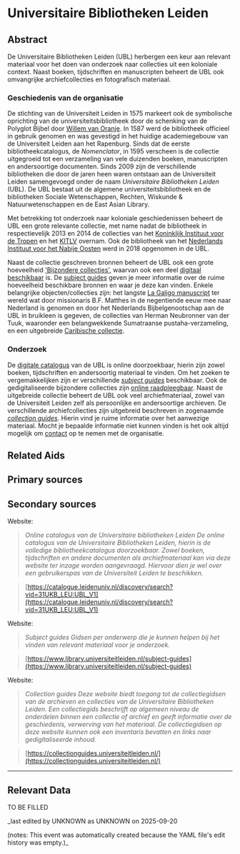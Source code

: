 
# Universitaire Bibliotheken Leiden


## Abstract

De Universitaire Bibliotheken Leiden (UBL) herbergen een keur aan relevant materiaal voor het doen van onderzoek naar collecties uit een koloniale context. Naast boeken, tijdschriften en manuscripten beheert de UBL ook omvangrijke archiefcollecties en fotografisch materiaal.

### Geschiedenis van de organisatie

De stichting van de Universiteit Leiden in 1575 markeert ook de symbolische oprichting van de universiteitsbibliotheek door de schenking van de Polyglot Bijbel door [Willem van Oranje](http://www.wikidata.org/entity/Q78454). In 1587 werd de bibliotheek officieel in gebruik genomen en was gevestigd in het huidige academiegebouw van de Universiteit Leiden aan het Rapenburg. Sinds dat de eerste bibliotheekcatalogus, de _Nomenclator_, in 1595 verscheen is de collectie uitgegroeid tot een verzameling van vele duizenden boeken, manuscripten en andersoortige documenten. Sinds 2009 zijn de verschillende bibliotheken die door de jaren heen waren ontstaan aan de Universiteit Leiden samengevoegd onder de naam _Universitaire Bibliotheken Leiden_ (UBL). De UBL bestaat uit de algemene universiteitsbibliotheek en de bibliotheken Sociale Wetenschappen, Rechten, Wiskunde & Natuurwetenschappen en de East Asian Library.

Met betrekking tot onderzoek naar koloniale geschiedenissen beheert de UBL een grote relevante collectie, met name nadat de bibliotheek in respectievelijk 2013 en 2014 de collecties van het [Koninklijk Instituut voor de Tropen](http://www.wikidata.org/entity/Q1796182) en het [KITLV]() overnam. Ook de bibliotheek van het [Nederlands Instituut voor het Nabije Oosten](https://www.nino-leiden.nl/) werd in 2018 opgenomen in de UBL.

Naast de collectie geschreven bronnen beheert de UBL ook een grote hoeveelheid ['Bijzondere collecties'](https://www.bibliotheek.universiteitleiden.nl/bijzondere-collecties), waarvan ook een deel [digitaal beschikbaar](https://digitalcollections.universiteitleiden.nl/) is. De [subject guides](https://www.bibliotheek.universiteitleiden.nl/subject-guides) geven je meer informatie over de ruime hoeveelheid beschikbare bronnen en waar je deze kan vinden. Enkele belangrijke objecten/collecties zijn: het langste [La Galigo manuscript](https://digitalcollections.universiteitleiden.nl/lagaligo) ter wereld wat door missionaris B.F. Matthes in de negentiende eeuw mee naar Nederland is genomen en door het Nederlands Bijbelgenootschap aan de UBL in bruikleen is gegeven, de collecties van Herman Neubronner van der Tuuk, waaronder een belangwekkende Sumatraanse pustaha-verzameling, en een uitgebreide [Caribische collectie](https://www.bibliotheek.universiteitleiden.nl/subject-guides/caraiben).

### Onderzoek

De [digitale catalogus](https://www.bibliotheek.universiteitleiden.nl/) van de UBL is online doorzoekbaar, hierin zijn zowel boeken, tijdschriften en andersoortig materiaal te vinden. Om het zoeken te vergemakkelijken zijn er verschillende _[subject guides](https://www.bibliotheek.universiteitleiden.nl/subject-guides)_ beschikbaar. Ook de gedigitaliseerde bijzondere collecties zijn [online raadpleegbaar](https://digitalcollections.universiteitleiden.nl/). Naast de uitgebreide collectie beheert de UBL ook veel archiefmateriaal, zowel van de Universiteit Leiden zelf als persoonlijke en andersoortige archieven. De verschillende archiefcollecties zijn uitgebreid beschreven in zogenaamde _[collection guides](https://collectionguides.universiteitleiden.nl/)_. Hierin vind je ruime informatie over het aanwezige materiaal. Mocht je bepaalde informatie niet kunnen vinden is het ook altijd mogelijk om [contact](https://www.bibliotheek.universiteitleiden.nl/over-ons/contact) op te nemen met de organisatie.


## Related Aids


## Primary sources

## Secondary sources

Website:
  > *Online catalogus van de Universitaire bibliotheken Leiden*
  > _De online catalogus van de Universitaire Bibliotheken Leiden, hierin is de volledige bibliotheekcatalogus doorzoekbaar. Zowel boeken, tijdschriften en andere documenten als archiefmateriaal kan via deze website ter inzage worden aangevraagd. Hiervoor dien je wel over een gebruikerspas van de Universiteit Leiden te beschikken._  

  > [https://catalogue.leidenuniv.nl/discovery/search?vid=31UKB_LEU:UBL_V1](https://catalogue.leidenuniv.nl/discovery/search?vid=31UKB_LEU:UBL_V1)

Website:
  > *Subject guides*
  > _Gidsen per onderwerp die je kunnen helpen bij het vinden van relevant materiaal voor je onderzoek._  

  > [https://www.library.universiteitleiden.nl/subject-guides](https://www.library.universiteitleiden.nl/subject-guides)

Website:
  > *Collection guides*
  > _Deze website biedt toegang tot de collectiegidsen van de archieven en collecties van de Universitaire Bibliotheken Leiden. Een collectiegids beschrijft op algemeen niveau de onderdelen binnen een collectie of archief en geeft informatie over de geschiedenis, verwerving van het materiaal. De collectiegidsen op deze website kunnen ook een inventaris bevatten en links naar gedigitaliseerde inhoud._  

  > [https://collectionguides.universiteitleiden.nl/](https://collectionguides.universiteitleiden.nl/)



---
## Relevant Data 
TO BE FILLED

_last edited by UNKNOWN as UNKNOWN on 2025-09-20

(notes: This event was automatically created because the YAML file's edit history was empty.)_
        